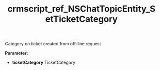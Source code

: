 ﻿---
title: crmscript_ref_NSChatTopicEntity_SetTicketCategory
description: NSChatTopicEntity.SetTicketCategory(TicketCategory ticketCategory)
intellisense: NSChatTopicEntity.SetTicketCategory
keywords: NSChatTopicEntity, GetTicketCategory
so.topic: reference
---

Category on ticket created from off-line request

**Parameter:** 
 - **ticketCategory** TicketCategory

